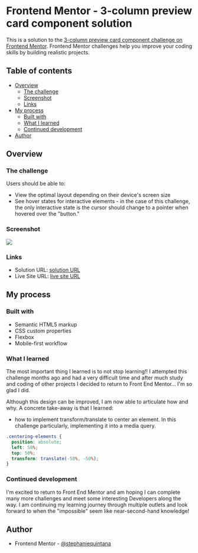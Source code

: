 # Frontend Mentor - 3-column preview card component solution

This is a solution to the [3-column preview card component challenge on Frontend Mentor](https://www.frontendmentor.io/challenges/3column-preview-card-component-pH92eAR2-). Frontend Mentor challenges help you improve your coding skills by building realistic projects. 

## Table of contents

- [Overview](#overview)
  - [The challenge](#the-challenge)
  - [Screenshot](#screenshot)
  - [Links](#links)
- [My process](#my-process)
  - [Built with](#built-with)
  - [What I learned](#what-i-learned)
  - [Continued development](#continued-development)
- [Author](#author)


## Overview

### The challenge

Users should be able to:

- View the optimal layout depending on their device's screen size
- See hover states for interactive elements - in the case of this challenge, the only interactive state is the cursor should change to a pointer when hovered over the "button."

### Screenshot

![](https://lh3.googleusercontent.com/iGpomlzCDXnvZeWY75zxTK85PzphB7PDVnx8vpyT4Vg_BFfMcuoi9qvykt8RXvUaGlRPNDEpHXl79jc8TJoCaL3bD7dtz6IrA_ZBE9dwrVwbQ7yxlUmNMKvYOPdIsGa5hjVgswexI5CjlvHwbPUSCZgvgjeytlg5zapxkH1vCUsPyrbjSvKhGD8dbZCjLS2h3TYmUFvZ5Qer_xhehfN7y45PXbXaiBiCj9JMseJGTiHhstKoHmuYswrtjeVVkZq8MD_wowOU2ZB6m3hLReMpaqK8ia7BySsxlS9-SCeMcLL25Va9l1JDexZus2N34zXiURP4jm-8bP-6hB0ig1FsUeaMrIFzbmuYyx3u053DtWX7spkh_QX28dVAZnsuB5fsrETL2iA3chEUQ-wn6kZ3fKmLBXMHDXIuRqhxNa_silL8bmiDehgoEAHeIvhlhMUKqqjOjtysH_QRmMBQP4430uhhAmsz0B5Vjmms3GQngzLo_CPvclVBtzc841lVh3-v6fwS_S8p9wMz8jC28Lhfrc6g1I07NAZX4r-WuobkcFwML3ghz6Zig7upNwflIkcpYK4Q9IAvuApEtYKkH6-6soJmTvvOwDjoDZDkeCPpOt0VRuP6Fj1N3QpfpqD1giUffD_rDnO2-Thx3xXn24TUami7mi3i8XxGHKHxPgVkf8O6XcYlmlHh1IpPFrz551_ToQRmYtUvJjspzX8a6JIUtQa3=w565-h310-no?authuser=0)

### Links

- Solution URL: [solution URL](https://github.com/stephaniequintana/FrontEndMentor.challenges.3column-preview-card-component)
- Live Site URL: [live site URL](https://stephaniequintana.github.io/3column-preview-card-component/)

## My process

### Built with

- Semantic HTML5 markup
- CSS custom properties
- Flexbox
- Mobile-first workflow

### What I learned

The most important thing I learned is to not stop learning!! I attempted this challenge months ago and had a very difficult time and after much study and coding of other projects I decided to return to Front End Mentor... I'm so glad I did. 

Although this design can be improved, I am now able to articulate how and why. A concrete take-away is that I learned:
 - how to implement transform/translate to center an element. In this challenge particularly, implementing it into a media query.

```css
.centering-elements {
  position: absolute;
  left: 50%;
  top: 50%;
  transform: translate(-50%, -50%);
}
```


### Continued development

I'm excited to return to Front End Mentor and am hoping I can complete many more challenges and meet some interesting Developers along the way. I am continuing my learning journey through multiple outlets and look forward to when the "impossible" seem like near-second-hand knowledge!



## Author
- Frontend Mentor - [@stephaniequintana](https://www.frontendmentor.io/profile/stephaniequintana)






